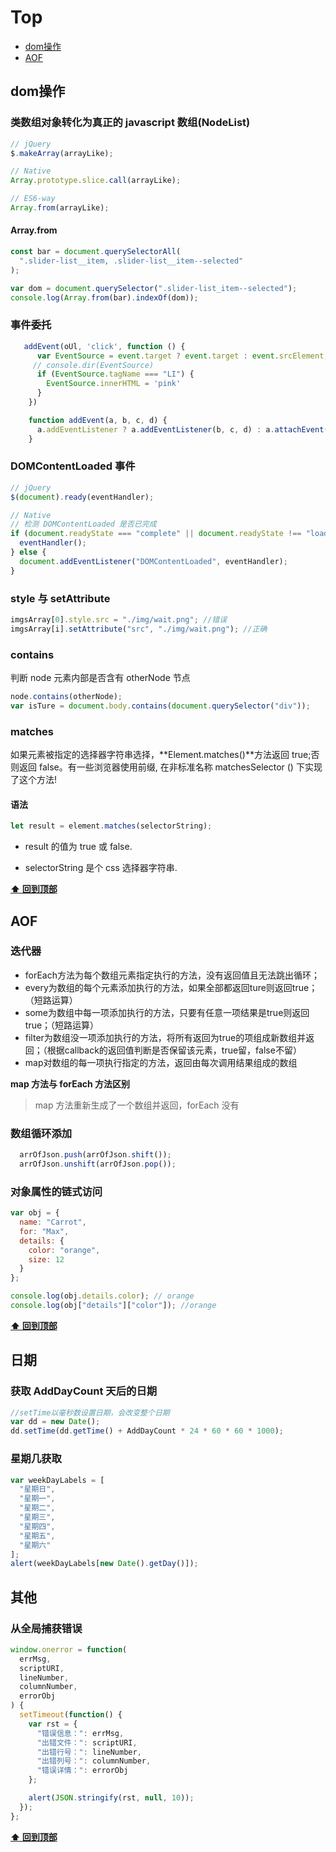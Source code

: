 # Top
- [dom操作](#dom操作)
- [AOF](#aOF)

## dom操作

### 类数组对象转化为真正的 javascript 数组(NodeList)

```js
// jQuery
$.makeArray(arrayLike);

// Native
Array.prototype.slice.call(arrayLike);

// ES6-way
Array.from(arrayLike);
```
#### Array.from
```js
const bar = document.querySelectorAll(
  ".slider-list__item, .slider-list__item--selected"
);

var dom = document.querySelector(".slider-list_item--selected");
console.log(Array.from(bar).indexOf(dom));
```

### 事件委托

```js
   addEvent(oUl, 'click', function () {
      var EventSource = event.target ? event.target : event.srcElement;
     // console.dir(EventSource)
      if (EventSource.tagName === "LI") {
        EventSource.innerHTML = 'pink'
      }
    })

    function addEvent(a, b, c, d) {
      a.addEventListener ? a.addEventListener(b, c, d) : a.attachEvent("on" + b, c)
    }
```

### DOMContentLoaded 事件

```js
// jQuery
$(document).ready(eventHandler);

// Native
// 检测 DOMContentLoaded 是否已完成
if (document.readyState === "complete" || document.readyState !== "loading") {
  eventHandler();
} else {
  document.addEventListener("DOMContentLoaded", eventHandler);
}
```

### style 与 setAttribute

```js
imgsArray[0].style.src = "./img/wait.png"; //错误
imgsArray[i].setAttribute("src", "./img/wait.png"); //正确
```

### contains

判断 node 元素内部是否含有 otherNode 节点

```js
node.contains(otherNode);
var isTure = document.body.contains(document.querySelector("div"));
```

### matches

如果元素被指定的选择器字符串选择，**Element.matches()**方法返回 true;否则返回 false。有一些浏览器使用前缀, 在非标准名称 matchesSelector () 下实现了这个方法!

#### 语法

```js
let result = element.matches(selectorString);
```

* result 的值为 true 或 false.

* selectorString 是个 css 选择器字符串.

**[⬆ 回到顶部](#Top)**
## AOF

### 迭代器
- forEach方法为每个数组元素指定执行的方法，没有返回值且无法跳出循环；
- every为数组的每个元素添加执行的方法，如果全部都返回ture则返回true；（短路运算）
- some为数组中每一项添加执行的方法，只要有任意一项结果是true则返回true；（短路运算）
- filter为数组没一项添加执行的方法，将所有返回为true的项组成新数组并返回；（根据callback的返回值判断是否保留该元素，true留，false不留）
- map对数组的每一项执行指定的方法，返回由每次调用结果组成的数组

**map 方法与 forEach 方法区别**
> map 方法重新生成了一个数组并返回，forEach 没有

### 数组循环添加

```js
  arrOfJson.push(arrOfJson.shift());
  arrOfJson.unshift(arrOfJson.pop());
```

### 对象属性的链式访问

```js
var obj = {
  name: "Carrot",
  for: "Max",
  details: {
    color: "orange",
    size: 12
  }
};

console.log(obj.details.color); // orange
console.log(obj["details"]["color"]); //orange
```

**[⬆ 回到顶部](#Top)**
## 日期

### 获取 AddDayCount 天后的日期

```js
//setTime以毫秒数设置日期，会改变整个日期
var dd = new Date();
dd.setTime(dd.getTime() + AddDayCount * 24 * 60 * 60 * 1000);
```

### 星期几获取

```js
var weekDayLabels = [
  "星期日",
  "星期一",
  "星期二",
  "星期三",
  "星期四",
  "星期五",
  "星期六"
];
alert(weekDayLabels[new Date().getDay()]);
```

## 其他

### 从全局捕获错误

```js
window.onerror = function(
  errMsg,
  scriptURI,
  lineNumber,
  columnNumber,
  errorObj
) {
  setTimeout(function() {
    var rst = {
      "错误信息：": errMsg,
      "出错文件：": scriptURI,
      "出错行号：": lineNumber,
      "出错列号：": columnNumber,
      "错误详情：": errorObj
    };

    alert(JSON.stringify(rst, null, 10));
  });
};
```

**[⬆ 回到顶部](#Top)**
